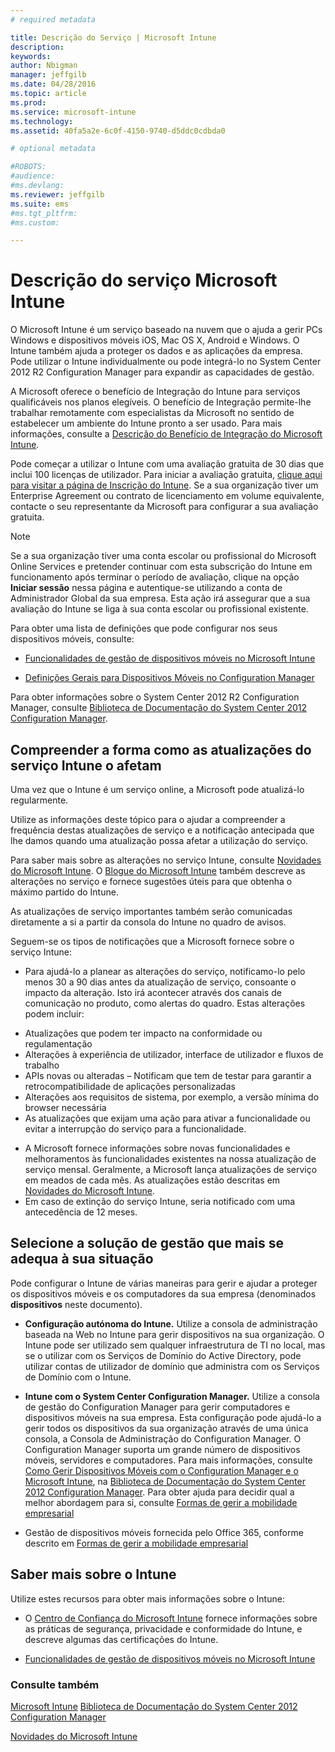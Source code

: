 ```yaml
---
# required metadata

title: Descrição do Serviço | Microsoft Intune
description:
keywords:
author: Nbigman
manager: jeffgilb
ms.date: 04/28/2016
ms.topic: article
ms.prod:
ms.service: microsoft-intune
ms.technology:
ms.assetid: 40fa5a2e-6c0f-4150-9740-d5ddc0cdbda0

# optional metadata

#ROBOTS:
#audience:
#ms.devlang:
ms.reviewer: jeffgilb
ms.suite: ems
#ms.tgt_pltfrm:
#ms.custom:

---
```


# Descrição do serviço Microsoft Intune

O Microsoft Intune é um serviço baseado na nuvem que o ajuda a gerir PCs Windows e dispositivos móveis iOS, Mac OS X, Android e Windows. O Intune também ajuda a proteger os dados e as aplicações da empresa. Pode utilizar o Intune individualmente ou pode integrá-lo no System Center 2012 R2 Configuration Manager para expandir as capacidades de gestão.

A Microsoft oferece o benefício de Integração do Intune para serviços qualificáveis nos planos elegíveis. O benefício de Integração permite-lhe trabalhar remotamente com especialistas da Microsoft no sentido de estabelecer um ambiente do Intune pronto a ser usado. Para mais informações, consulte a [Descrição do Benefício de Integração do Microsoft Intune](http://go.microsoft.com/fwlink/?LinkId=619281).

Pode começar a utilizar o Intune com uma avaliação gratuita de 30 dias que inclui 100 licenças de utilizador. Para iniciar a avaliação gratuita, [clique aqui para visitar a página de Inscrição do Intune](http://www.microsoft.com/en-us/server-cloud/products/microsoft-intune/). Se a sua organização tiver um Enterprise Agreement ou contrato de licenciamento em volume equivalente, contacte o seu representante da Microsoft para configurar a sua avaliação gratuita.

> [!NOTE]
> Se a sua organização tiver uma conta escolar ou profissional do Microsoft Online Services e pretender continuar com esta subscrição do Intune em funcionamento após terminar o período de avaliação, clique na opção **Iniciar sessão** nessa página e autentique-se utilizando a conta de Administrador Global da sua empresa. Esta ação irá assegurar que a sua avaliação do Intune se liga à sua conta escolar ou profissional existente.

Para obter uma lista de definições que pode configurar nos seus dispositivos móveis, consulte:

-   [Funcionalidades de gestão de dispositivos móveis no Microsoft Intune](mobile-device-management-capabilities-in-microsoft-intune.md)

-   [Definições Gerais para Dispositivos Móveis no Configuration Manager](https://technet.microsoft.com/en-us/library/dn376523.aspx)

Para obter informações sobre o System Center 2012 R2 Configuration Manager, consulte [Biblioteca de Documentação do System Center 2012 Configuration Manager](https://technet.microsoft.com/library/gg682041.aspx).

## Compreender a forma como as atualizações do serviço Intune o afetam
Uma vez que o Intune é um serviço online, a Microsoft pode atualizá-lo regularmente.

Utilize as informações deste tópico para o ajudar a compreender a frequência destas atualizações de serviço e a notificação antecipada que lhe damos quando uma atualização possa afetar a utilização do serviço.

Para saber mais sobre as alterações no serviço Intune, consulte [Novidades do Microsoft Intune](/intune/deploy-use/Whats-new-in-microsoft-intune.md). O [Blogue do Microsoft Intune](http://blogs.technet.com/b/microsoftintune/) também descreve as alterações no serviço e fornece sugestões úteis para que obtenha o máximo partido do Intune.

As atualizações de serviço importantes também serão comunicadas diretamente a si a partir da consola do Intune no quadro de avisos.

Seguem-se os tipos de notificações que a Microsoft fornece sobre o serviço Intune:
-   Para ajudá-lo a planear as alterações do serviço, notificamo-lo pelo menos 30 a 90 dias antes da atualização de serviço, consoante o impacto da alteração. Isto irá acontecer através dos canais de comunicação no produto, como alertas do quadro. Estas alterações podem incluir:
* Atualizações que podem ter impacto na conformidade ou regulamentação
* Alterações à experiência de utilizador, interface de utilizador e fluxos de trabalho
* APIs novas ou alteradas – Notificam que tem de testar para garantir a retrocompatibilidade de aplicações personalizadas
* Alterações aos requisitos de sistema, por exemplo, a versão mínima do browser necessária
* As atualizações que exijam uma ação para ativar a funcionalidade ou evitar a interrupção do serviço para a funcionalidade.
-   A Microsoft fornece informações sobre novas funcionalidades e melhoramentos às funcionalidades existentes na nossa atualização de serviço mensal. Geralmente, a Microsoft lança atualizações de serviço em meados de cada mês. As atualizações estão descritas em [Novidades do Microsoft Intune](/intune/deploy-use/whats-new-in-microsoft-intune.md).
-   Em caso de extinção do serviço Intune, seria notificado com uma antecedência de 12 meses.

## Selecione a solução de gestão que mais se adequa à sua situação
Pode configurar o Intune de várias maneiras para gerir e ajudar a proteger os dispositivos móveis e os computadores da sua empresa (denominados **dispositivos** neste documento).

-   **Configuração autónoma do Intune.** Utilize a consola de administração baseada na Web no Intune para gerir dispositivos na sua organização. O Intune pode ser utilizado sem qualquer infraestrutura de TI no local, mas se o utilizar com os Serviços de Domínio do Active Directory, pode utilizar contas de utilizador de domínio que administra com os Serviços de Domínio com o Intune.

-   **Intune com o System Center Configuration Manager.** Utilize a consola de gestão do Configuration Manager para gerir computadores e dispositivos móveis na sua empresa. Esta configuração pode ajudá-lo a gerir todos os dispositivos da sua organização através de uma única consola, a Consola de Administração do Configuration Manager. O Configuration Manager suporta um grande número de dispositivos móveis, servidores e computadores. Para mais informações, consulte [Como Gerir Dispositivos Móveis com o Configuration Manager e o Microsoft Intune](http://go.microsoft.com/fwlink/?LinkID=271118), na [Biblioteca de Documentação do System Center 2012 Configuration Manager](https://technet.microsoft.com/library/gg682041.aspx).  Para obter ajuda para decidir qual a melhor abordagem para si, consulte [Formas de gerir a mobilidade empresarial](/intune/plan-design/ways-to-do-enterprise-mobility.md)

-   Gestão de dispositivos móveis fornecida pelo Office 365, conforme descrito em [Formas de gerir a mobilidade empresarial](/intune/plan-design/ways-to-do-enterprise-mobility.md)

## Saber mais sobre o Intune
Utilize estes recursos para obter mais informações sobre o Intune:

-   O [Centro de Confiança do Microsoft Intune](http://www.microsoft.com/en-us/server-cloud/products/intune-trust-center/) fornece informações sobre as práticas de segurança, privacidade e conformidade do Intune, e descreve algumas das certificações do Intune.

-   [Funcionalidades de gestão de dispositivos móveis no Microsoft Intune](/intune/understand-explore/mobile-device-management-capabilities-in-microsoft-intune.md)

### Consulte também
[Microsoft Intune](https://docs.microsoft.com/intune/)
[Biblioteca de Documentação do System Center 2012 Configuration Manager](https://technet.microsoft.com/library/gg682041.aspx)

[Novidades do Microsoft Intune](/intune/deploy-use/whats-new-in-microsoft-intune.md)


<!--HONumber=May16_HO1-->


